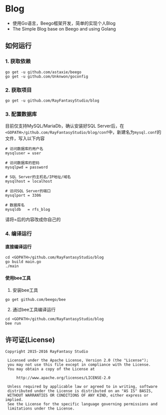 # Blog
* 使用Go语言，Beego框架开发，简单的实现个人Blog
* The Simple Blog base on Beego and using Golang

## 如何运行
### 1. 获取依赖
```
go get -u github.com/astaxie/beego
go get -u github.com/Unknwon/goconfig
```

### 2. 获取项目
```
go get -u github.com/RayFantasyStudio/blog
```

### 3. 配置数据库
目前仅支持MySQL/MariaDb，确认安装好SQL Server后，在`<GOPATH>/github.com/RayFantasyStudio/blog/conf`中，新建名为`mysql.conf`的文件，写入以下内容
```
# 访问数据库的用户名
mysqluser = user

# 访问数据库的密码
mysqlpwd = password

# SQL Server的主机名/IP地址/域名
mysqlhost = localhost

# 访问SQL Server的端口
mysqlport = 3306

# 数据库名
mysqldb   = rfs_blog
```
请将=后的内容改成你自己的

### 4. 编译运行
#### 直接编译运行
```
cd <GOPATH>/github.com/RayFantasyStudio/blog
go build main.go
./main
```

#### 使用bee工具
1. 安装bee工具
```
go get github.com/beego/bee
```

2. 通过bee工具编译运行
```
cd <GOPATH>/github.com/RayFantasyStudio/blog
bee run
```

## 许可证(License)
```
Copyright 2015-2016 RayFantasy Studio

 Licensed under the Apache License, Version 2.0 (the "License");
 you may not use this file except in compliance with the License.
 You may obtain a copy of the License at

     http://www.apache.org/licenses/LICENSE-2.0

 Unless required by applicable law or agreed to in writing, software
 distributed under the License is distributed on an "AS IS" BASIS,
 WITHOUT WARRANTIES OR CONDITIONS OF ANY KIND, either express or implied.
 See the License for the specific language governing permissions and
 limitations under the License.
```
